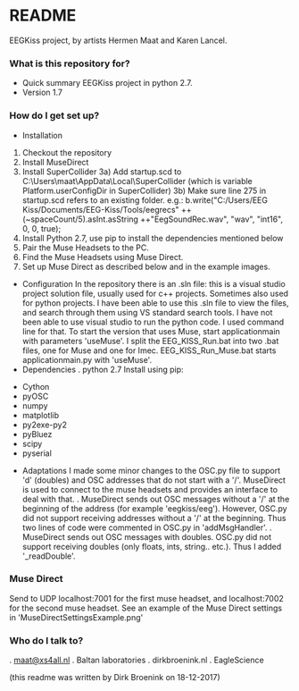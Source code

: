 # README #

EEGKiss project, by artists Hermen Maat and Karen Lancel.

### What is this repository for? ###

* Quick summary
EEGKiss project in python 2.7.
* Version 
1.7

### How do I get set up? ###

* Installation
1) Checkout the repository
2) Install MuseDirect
3) Install SuperCollider
3a) Add startup.scd to C:\Users\maat\AppData\Local\SuperCollider (which is variable Platform.userConfigDir in SuperCollider)
3b) Make sure line 275 in startup.scd refers to an existing folder.
	e.g.: b.write("C:/Users/EEG Kiss/Documents/EEG-Kiss/Tools/eegrecs" ++ (~spaceCount/5).asInt.asString ++"EegSoundRec.wav", "wav", "int16", 0, 0, true);
4) Install Python 2.7, use pip to install the dependencies mentioned below
5) Pair the Muse Headsets to the PC.
6) Find the Muse Headsets using Muse Direct.
7) Set up Muse Direct as described below and in the example images.

* Configuration
In the repository there is an .sln file: this is a visual studio project solution file, usually used for c++ projects. Sometimes also used for python projects. 
I have been able to use this .sln file to view the files, and search through them using VS standard search tools. 
I have not been able to use visual studio to run the python code. I used command line for that.
To start the version that uses Muse, start applicationmain with parameters 'useMuse'. 
I split the EEG_KISS_Run.bat into two .bat files, one for Muse and one for Imec. EEG_KISS_Run_Muse.bat starts applicationmain.py with 'useMuse'.
* Dependencies
. python 2.7
Install using pip:
- Cython
- pyOSC
- numpy
- matplotlib
- py2exe-py2
- pyBluez
- scipy
- pyserial

* Adaptations
I made some minor changes to the OSC.py file to support 'd' (doubles) and OSC addresses that do not start with a '/'.
MuseDirect is used to connect to the muse headsets and provides an interface to deal with that.
. MuseDirect sends out OSC messages without a '/' at the beginning of the address (for example 'eegkiss/eeg'). However, OSC.py did not support receiving addresses without a '/' at the beginning. 
Thus two lines of code were commented in OSC.py in 'addMsgHandler'.
. MuseDirect sends out OSC messages with doubles. OSC.py did not support receiving doubles (only floats, ints, string.. etc.). Thus I added '_readDouble'. 

### Muse Direct ###

Send to UDP localhost:7001 for the first muse headset, and localhost:7002 for the second muse headset.
See an example of the Muse Direct settings in 'MuseDirectSettingsExample.png'

### Who do I talk to? ###

. maat@xs4all.nl
. Baltan laboratories
. dirkbroenink.nl
. EagleScience

(this readme was written by Dirk Broenink on 18-12-2017)